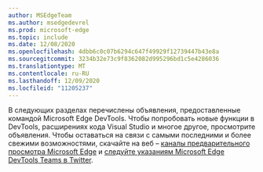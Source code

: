 ```yaml
---
author: MSEdgeTeam
ms.author: msedgedevrel
ms.prod: microsoft-edge
ms.topic: include
ms.date: 12/08/2020
ms.openlocfilehash: 4dbb6c0c07b6294c647f49929f12739447b43e8a
ms.sourcegitcommit: 3234b32e73c9f8362082d995296bd1c5e4286036
ms.translationtype: MT
ms.contentlocale: ru-RU
ms.lasthandoff: 12/09/2020
ms.locfileid: "11205237"
---
```

В следующих разделах перечислены объявления, предоставленные командой Microsoft Edge DevTools.  Чтобы попробовать новые функции в DevTools, расширениях кода Visual Studio и многое другое, просмотрите объявления.  Чтобы оставаться на связи с самыми последними и более свежими возможностями, скачайте на веб – [каналы предварительного просмотра Microsoft Edge][MicrosoftEdgePreviewChannels] и [следуйте указаниям Microsoft Edge DevTools Teams в Twitter][EdgeDevToolsTwitterAccount].

<!-- links -->  

[MicrosoftEdgePreviewChannels]: https://www.microsoftedgeinsider.com/download "Каналы предварительной версии Microsoft Edge"  

[EdgeDevToolsTwitterAccount]: https://twitter.com/EdgeDevTools "@EdgeDevTools учетной записи Twitter"  
